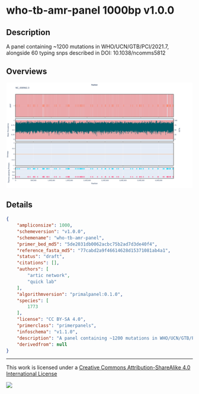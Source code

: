 # who-tb-amr-panel 1000bp v1.0.0

## Description

A panel containing ~1200 mutations in WHO/UCN/GTB/PCI/2021.7, alongside 60 typing snps described in DOI: 10.1038/ncomms5812

## Overviews

![NC_000962.3.png](work/NC_000962.3.png)

## Details

```json
{
    "ampliconsize": 1000,
    "schemeversion": "v1.0.0",
    "schemename": "who-tb-amr-panel",
    "primer_bed_md5": "5de2031db0062acbc75b2ad7d3de40f4",
    "reference_fasta_md5": "77cabd2a9f46614628d15371081ab4a1",
    "status": "draft",
    "citations": [],
    "authors": [
        "artic network",
        "quick lab"
    ],
    "algorithmversion": "primalpanel:0.1.0",
    "species": [
        1773
    ],
    "license": "CC BY-SA 4.0",
    "primerclass": "primerpanels",
    "infoschema": "v1.1.0",
    "description": "A panel containing ~1200 mutations in WHO/UCN/GTB/PCI/2021.7, alongside 60 typing snps described in DOI: 10.1038/ncomms5812",
    "derivedfrom": null
}
```



------------------------------------------------------------------------

This work is licensed under a [Creative Commons Attribution-ShareAlike 4.0 International License](http://creativecommons.org/licenses/by-sa/4.0/) 

![](https://i.creativecommons.org/l/by-sa/4.0/88x31.png)